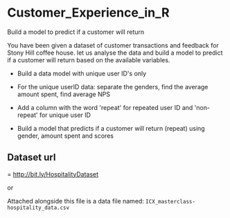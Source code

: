 # Customer_Experience_in_R
Build a model to predict if a customer will return

 You have been given a dataset of customer transactions and feedback for Stony Hill coffee house. let us analyse the data and build a model to predict if a customer will return based on the available variables.
 
 - Build a data model with unique user ID's only
 
 - For the unique userID data: separate the genders, find the average amount spent, find average NPS
 
 - Add a column with the word 'repeat' for repeated user ID and 'non-repeat' for unique user ID
 
 - Build a model that predicts if a customer will return (repeat) using gender, amount spent and scores
 

## Dataset url 

= http://bit.ly/HospitalityDataset

or 

Attached alongside this file is a data file named: `ICX_masterclass-hospitality_data.csv`
